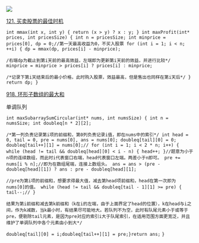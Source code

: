 

![](https://lalala1502.oss-cn-beijing.aliyuncs.com/%E5%B1%8F%E5%B9%95%E6%88%AA%E5%9B%BE%202024-04-17%20220119.png)

[121. 买卖股票的最佳时机](https://leetcode.cn/problems/best-time-to-buy-and-sell-stock/)

`int mmax(int x, int y) {
    return (x > y) ? x : y;
}
int maxProfit(int* prices, int pricesSize) {
    int n = pricesSize;
    int minprice = prices[0], dp = 0;//第一天最高收益为0，不买入股票
    for (int i = 1; i < n; ++i) {
        dp = mmax(dp, prices[i] - minprice);`

`/右端dp为截止到第i天前的最高效益，左端即为更新第i天前的效益，并进行比较*/
        minprice = minprice > prices[i] ? prices[i] : minprice;`

`/*记录下第i天结束后的最小价格，此时购入股票，效益最高，但是售出也同样在第i天后*/
    }
    return dp;
}`



[918. 环形子数组的最大和](https://leetcode.cn/problems/maximum-sum-circular-subarray/)

单调队列

`int maxSubarraySumCircular(int* nums, int numsSize) {
    int n = numsSize;
    int doubleq[n * 2][2];`

`/*第一列负责记录第i项的前缀和，第0列负责记录i值，即在nums中的索引*/
    int head = 0, tail = 0, pre = nums[0], ans = nums[0];
    doubleq[tail][0] = 0;
    doubleq[tail++][1] = nums[0];//
    for (int i = 1; i < 2 * n; i++) {
        while (head != tail && doubleq[head][0] < i - n) {
            head++;
        }//题意为小于n项的连续数组，而此时i代表窗口右端，head代表窗口左端。两差小于n即可。
        pre += nums[i % n];//即为在数组尾端，连接上数组头。
        ans = ans > (pre - doubleq[head][1]) ? ans : pre - doubleq[head][1];`

`//pre为第i项的前缀和，想要求得最大值，减去第head项前缀和，head在第一次即为nums[0]的值。
        while (head != tail && doubleq[tail - 1][1] >= pre) {
            tail--;//
        }`

`结果为第i前缀和减去第k前缀和（k在i的左端，由于上面界定了head的位置），k在head与i之间，作为k减数，当k最小时，有结果尽可能地大。若队列不为空，此时有队尾元素小于或等于pre，便剔除tail元素，是因为pre对应的索引i大于队尾索引，在适用范围方面更宽泛，并且维护了单调队列中各个元素由小到大*/`

`doubleq[tail][0] = i;doubleq[tail++][1] = pre;}return ans;`
`}`
